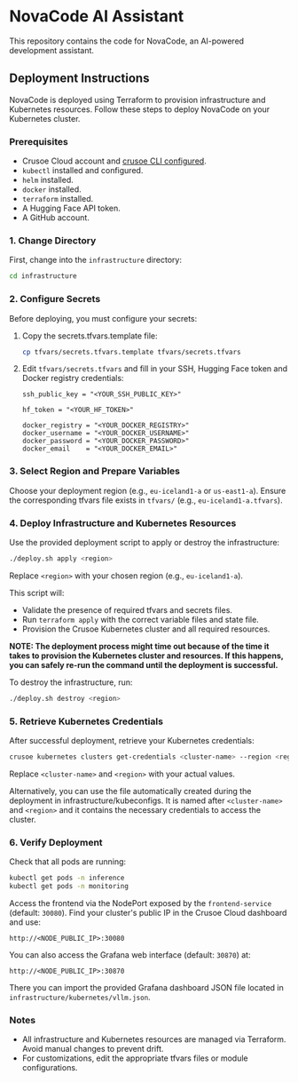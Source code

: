 # NovaCode AI Assistant

This repository contains the code for NovaCode, an AI-powered development assistant.

## Deployment Instructions

NovaCode is deployed using Terraform to provision infrastructure and Kubernetes resources.
Follow these steps to deploy NovaCode on your Kubernetes cluster.

### Prerequisites

* Crusoe Cloud account and [crusoe CLI configured](https://docs.crusoecloud.com/quickstart/installing-the-cli/index.html).
* `kubectl` installed and configured.
* `helm` installed.
* `docker` installed.
* `terraform` installed.
* A Hugging Face API token.
* A GitHub account.

### 1. Change Directory

First, change into the `infrastructure` directory:

```bash
cd infrastructure
```

### 2. Configure Secrets

Before deploying, you must configure your secrets:

1. Copy the secrets.tfvars.template file:

   ```bash
   cp tfvars/secrets.tfvars.template tfvars/secrets.tfvars
   ```

2. Edit `tfvars/secrets.tfvars` and fill in your SSH, Hugging Face token and Docker registry credentials:

   ```hcl
   ssh_public_key = "<YOUR_SSH_PUBLIC_KEY>"
   
   hf_token = "<YOUR_HF_TOKEN>"
   
   docker_registry = "<YOUR_DOCKER_REGISTRY>"
   docker_username = "<YOUR_DOCKER_USERNAME>"
   docker_password = "<YOUR_DOCKER_PASSWORD>"
   docker_email    = "<YOUR_DOCKER_EMAIL>"
   ```

### 3. Select Region and Prepare Variables

Choose your deployment region (e.g., `eu-iceland1-a` or `us-east1-a`).
Ensure the corresponding tfvars file exists in `tfvars/` (e.g., `eu-iceland1-a.tfvars`).

### 4. Deploy Infrastructure and Kubernetes Resources

Use the provided deployment script to apply or destroy the infrastructure:

```bash
./deploy.sh apply <region>
```

Replace `<region>` with your chosen region (e.g., `eu-iceland1-a`).

This script will:
- Validate the presence of required tfvars and secrets files.
- Run `terraform apply` with the correct variable files and state file.
- Provision the Crusoe Kubernetes cluster and all required resources.

**NOTE: The deployment process might time out because of the time it takes to provision the Kubernetes cluster and resources.
If this happens, you can safely re-run the command until the deployment is successful.**

To destroy the infrastructure, run:

```bash
./deploy.sh destroy <region>
```

### 5. Retrieve Kubernetes Credentials

After successful deployment, retrieve your Kubernetes credentials:

```bash
crusoe kubernetes clusters get-credentials <cluster-name> --region <region>
```

Replace `<cluster-name>` and `<region>` with your actual values.

Alternatively, you can use the file automatically created during the deployment in infrastructure/kubeconfigs.
It is named after `<cluster-name>` and `<region>` and it contains the necessary credentials to access the cluster.

### 6. Verify Deployment

Check that all pods are running:

```bash
kubectl get pods -n inference
kubectl get pods -n monitoring
```

Access the frontend via the NodePort exposed by the `frontend-service` (default: `30080`).
Find your cluster's public IP in the Crusoe Cloud dashboard and use:

```
http://<NODE_PUBLIC_IP>:30080
```


You can also access the Grafana web interface (default: `30870`) at:

```
http://<NODE_PUBLIC_IP>:30870
```

There you can import the provided Grafana dashboard JSON file located in `infrastructure/kubernetes/vllm.json`.

### Notes

- All infrastructure and Kubernetes resources are managed via Terraform. Avoid manual changes to prevent drift.
- For customizations, edit the appropriate tfvars files or module configurations.
